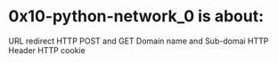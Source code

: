 # 0x10-python-network_0 is about:
URL redirect
HTTP POST and GET
Domain name and Sub-domai
HTTP Header
HTTP cookie
